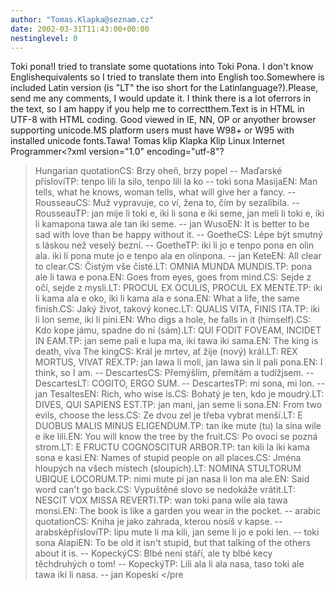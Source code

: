 ```yaml
---
author: "Tomas.Klapka@seznam.cz"
date: 2002-03-31T11:43:00+00:00
nestinglevel: 0
---
```

Toki pona!I tried to translate some quotations into Toki Pona. I don't know Englishequivalents so I tried to translate them into English too.Somewhere is included Latin version (is "LT" the iso short for the Latinlanguage?).Please, send me any comments, I would update it. I think there is a lot oferrors in the text, so I am happy if you help me to correctthem.Text is in HTML in UTF-8 with HTML coding. Good viewed in IE, NN, OP or anyother browser supporting unicode.MS platform users must have W98+ or W95 with installed unicode fonts.Tawa! Tomas klip Klapka Klip Linux Internet Programmer<?xml version="1.0" encoding="utf-8"?
><!DOCTYPE html PUBLIC "-//W3C//DTD XHTML 1.0 Strict//EN" "[http://www.w3.org/TR/xhtml1/DTD/xhtml1-strict.dtd%22%3E%3Chtml](http://www.w3.org/TR/xhtml1/DTD/xhtml1-strict.dtd%22%3E%3Chtml) xmlns="[http://www.w3.org/1999/xhtml](http://www.w3.org/1999/xhtml)"
> <head
> <title
>Toki sona mute</title
> </head
> <body
> <pre
> Toki sona mute / Quotations / Přísloví jan Tomas Klapka pali e iki ni. sina ken toki tawa e mi: [Tomas.Klapka@seznam.cz](mailto://Tomas.Klapka@seznam.cz) wile! sina pana e toki tawa iki ni. mi wile pali e iki ni pona. sina kepeken iki ni tawa wile ale. made by Tomas Klapka. You can mail me: [Tomas.Klapka@seznam.cz](mailto://Tomas.Klapka@seznam.cz) Please, send me any comments to this text. I would update it. Use this text freely. napsal Tomáš Klapka. Můžete mi poslat mail: [Tomas.Klapka@seznam.cz](mailto://Tomas.Klapka@seznam.cz) Prosím, pošlete mi jakékoliv připomínky k textu.Já ho upravím. Tento text můžete libovolně použít.EN: Soon fire, soon ashes --
 Hungarian quotationCS: Brzy oheň, brzy popel --
 Maďarské příslovíTP: tenpo lili la silo, tenpo lili la ko --
 toki sona MasijaEN: Man tells, what he knows, woman tells, what will give her a fancy. --
RousseauCS: Muž vypravuje, co ví, žena to, čím by sezalíbila. --
 RousseauTP: jan mije li toki e, iki li sona e iki seme, jan meli li toki e, iki li kamapona tawa ale tan iki seme. --
 jan WusoEN: It is better to be sad with love than be happy without it. --
 GoetheCS: Lépe být smutný s láskou než veselý bezní. --
 GoetheTP: iki li jo e tenpo pona en olin ala. iki li pona mute jo e tenpo ala en olinpona. --
 jan KeteEN: All clear to clear.CS: Čistým vše čisté.LT: OMNIA MUNDA MUNDIS.TP: pona ale li tawa e pona.EN: Goes from eyes, goes from mind.CS: Sejde z očí, sejde z mysli.LT: PROCUL EX OCULIS, PROCUL EX MENTE.TP: iki li kama ala e oko, iki li kama ala e sona.EN: What a life, the same finish.CS: Jaký život, takový konec.LT: QUALIS VITA, FINIS ITA.TP: iki li lon seme, iki li pini.EN: Who digs a hole, he falls in it (himself).CS: Kdo kope jámu, spadne do ní (sám).LT: QUI FODIT FOVEAM, INCIDET IN EAM.TP: jan seme pali e lupa ma, iki tawa iki sama.EN: The king is death, viva The kingCS: Král je mrtev, ať žije (nový) král.LT: REX MORTUS, VIVAT REX.TP: jan lawa li moli, jan lawa sin li pali pona.EN: I think, so I am. --
 DescartesCS: Přemýšlím, přemítám a tudížjsem. --
 DescartesLT: COGITO, ERGO SUM. --
 DescartesTP: mi sona, mi lon. --
 jan TesaltesEN: Rich, who wise is.CS: Bohatý je ten, kdo je moudrý.LT: DIVES, QUI SAPIENS EST.TP: jan mani, jan seme li sona.EN: From two evils, choose the less.CS: Ze dvou zel je třeba vybrat menší.LT: E DUOBUS MALIS MINUS ELIGENDUM.TP: tan ike mute (tu) la sina wile e ike lili.EN: You will know the tree by the fruit.CS: Po ovoci se pozná strom.LT: E FRUCTU COGNOSCITUR ARBOR.TP: tan kili la iki kama sona e kasi.EN: Names of stupid people on all places.CS: Jména hloupých na všech místech (sloupích).LT: NOMINA STULTORUM UBIQUE LOCORUM.TP: nimi mute pi jan nasa li lon ma ale.EN: Said word can't go back.CS: Vypuštěné slovo se nedokáže vrátit.LT: NESCIT VOX MISSA REVERTI.TP: wan toki pana wile ala tawa monsi.EN: The book is like a garden you wear in the pocket. --
 arabic quotationCS: Kniha je jako zahrada, kterou nosíš v kapse. --
 arabsképříslovíTP: lipu mute li ma kili, jan seme li jo e poki len. --
 toki sona AlapiEN: To be old it isn't stupid, but that talking of the others about it is. --
KopeckýCS: Blbé není stáří, ale ty blbé kecy těchdruhých o tom! --
 KopeckýTP: Lili ala li ala nasa, taso toki ale tawa iki li nasa. --
 jan Kopeski </pre
> </body
></html
>